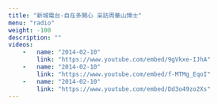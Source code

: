 ```yaml
---
title: "新城電台-自在多開心 采訪周華山博士"
menu: "radio"
weight: -100
description: ""
videos:
    -   name: "2014-02-10"
        link: "https://www.youtube.com/embed/9gVkxe-IJhA"
    -   name: "2014-02-10"
        link: "https://www.youtube.com/embed/f-MTMg_EqoI"
    -   name: "2014-02-10"
        link: "https://www.youtube.com/embed/Dd3o49zo2Xs"
---
```


